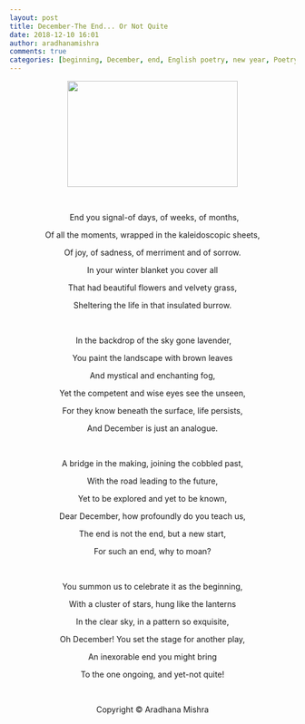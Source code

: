 ```yaml
---
layout: post
title: December-The End... Or Not Quite
date: 2018-12-10 16:01
author: aradhanamishra
comments: true
categories: [beginning, December, end, English poetry, new year, Poetry English]
---
```

<p><!-- wp:paragraph --></p>
<p style="text-align: center;"><img src="http://www.aradhanamishra.com/wp-content/uploads/2018/12/December-Berries-Desktop-300x187.png" alt="" width="300" height="187" /></p>
<p><!-- /wp:paragraph --><!-- wp:paragraph --></p>
<p> </p>
<p style="text-align: center;"><strong> </strong><strong style="color: #800000; font-size: 0.9em;"> </strong>End you signal-of days, of weeks, of months,</p>
<p><!-- /wp:paragraph --><!-- wp:paragraph --></p>
<p style="text-align: center;">Of all the moments, wrapped in the kaleidoscopic sheets,</p>
<p><!-- /wp:paragraph --><!-- wp:paragraph --></p>
<p style="text-align: center;">Of joy, of sadness, of merriment and of sorrow.</p>
<p><!-- /wp:paragraph --><!-- wp:paragraph --></p>
<p style="text-align: center;">In your winter blanket you cover all</p>
<p><!-- /wp:paragraph --><!-- wp:paragraph --></p>
<p style="text-align: center;">That had beautiful flowers and velvety grass,</p>
<p><!-- /wp:paragraph --><!-- wp:paragraph --></p>
<p style="text-align: center;">Sheltering the life in that insulated burrow.</p>
<p> </p>
<p style="text-align: center;"> In the backdrop of the sky gone lavender,</p>
<p><!-- /wp:paragraph --><!-- wp:paragraph --></p>
<p><!-- /wp:paragraph --><!-- wp:paragraph --></p>
<p><!-- /wp:paragraph --><!-- wp:paragraph --></p>
<p style="text-align: center;">You paint the landscape with brown leaves</p>
<p><!-- /wp:paragraph --><!-- wp:paragraph --></p>
<p style="text-align: center;">And mystical and enchanting fog,</p>
<p><!-- /wp:paragraph --><!-- wp:paragraph --></p>
<p style="text-align: center;">Yet the competent and wise eyes see the unseen,</p>
<p><!-- /wp:paragraph --><!-- wp:paragraph --></p>
<p style="text-align: center;">For they know beneath the surface, life persists,</p>
<p><!-- /wp:paragraph --><!-- wp:paragraph --></p>
<p style="text-align: center;">And December is just an analogue.</p>
<p style="text-align: center;"> </p>
<p><!-- /wp:paragraph --><!-- wp:paragraph --></p>
<p><!-- /wp:paragraph --><!-- wp:paragraph --></p>
<p style="text-align: center;">A bridge in the making, joining the cobbled past,</p>
<p><!-- /wp:paragraph --><!-- wp:paragraph --></p>
<p style="text-align: center;">With the road leading to the future,</p>
<p><!-- /wp:paragraph --><!-- wp:paragraph --></p>
<p style="text-align: center;">Yet to be explored and yet to be known,</p>
<p><!-- /wp:paragraph --><!-- wp:paragraph --></p>
<p style="text-align: center;">Dear December, how profoundly do you teach us,</p>
<p><!-- /wp:paragraph --><!-- wp:paragraph --></p>
<p style="text-align: center;">The end is not the end, but a new start,</p>
<p><!-- /wp:paragraph --><!-- wp:paragraph --></p>
<p style="text-align: center;">For such an end, why to moan?</p>
<p style="text-align: center;"> </p>
<p><!-- /wp:paragraph --><!-- wp:paragraph --></p>
<p><!-- /wp:paragraph --><!-- wp:paragraph --></p>
<p style="text-align: center;">You summon us to celebrate it as the beginning,</p>
<p><!-- /wp:paragraph --><!-- wp:paragraph --></p>
<p style="text-align: center;">With a cluster of stars, hung like the lanterns</p>
<p><!-- /wp:paragraph --><!-- wp:paragraph --></p>
<p style="text-align: center;">In the clear sky, in a pattern so exquisite,</p>
<p><!-- /wp:paragraph --><!-- wp:paragraph --></p>
<p style="text-align: center;">Oh December! You set the stage for another play,</p>
<p><!-- /wp:paragraph --><!-- wp:paragraph --></p>
<p style="text-align: center;">An inexorable end you might bring</p>
<p><!-- /wp:paragraph --><!-- wp:paragraph --></p>
<p style="text-align: center;">To the one ongoing, and yet-not quite!</p>
<p> </p>
<p style="text-align: center;">Copyright © Aradhana Mishra</p>
<p><!-- /wp:paragraph --></p>
